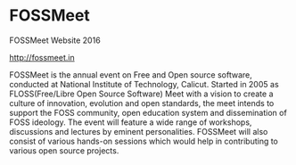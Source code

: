 FOSSMeet
========

FOSSMeet Website 2016

http://fossmeet.in

FOSSMeet is the annual event on Free and Open source software, conducted at National Institute of Technology, Calicut. Started in 2005 as FLOSS(Free/Libre Open Source Software) Meet with a vision to create a culture of innovation, evolution and open standards, the meet intends to support the FOSS community, open education system and dissemination of FOSS ideology. The event will feature a wide range of workshops, discussions and lectures by eminent personalities. FOSSMeet will also consist of various hands-on sessions which would help in contributing to various open source projects.
